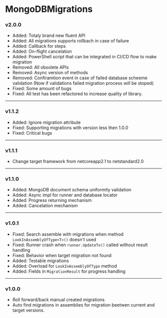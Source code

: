 # MongoDBMigrations

### v2.0.0
  - Added: Totaly brand new fluent API
  - Added: All migrations supports rollbach in case of failure
  - Added: Callback for steps
  - Added: On-flight cancelation
  - Added: PowerShell script that can be integrated in CI/CD flow to make migration
  - Removed: All obsolete APIs
  - Removed: Async version of methods
  - Removed: Confiramtion event in case of failed database scheeme validation (Now if validations failed migration process will be stoped)
  - Fixed: Some amount of bugs
  - Fixed: All test has been refactored to increase quality of library.

***

### v1.1.2
  - Added: Ignore migration attribute
  - Fixed: Supporting migrations with version less then 1.0.0
  - Fixed: Critical bugs

***

### v1.1.1
  - Change target framework from netcoreapp2.1 to netstandard2.0

***

### v1.1.0
  - Added: MongoDB document schema uniformity validation
  - Added: Async impl for runner and database locator
  - Added: Progress returning mechanism
  - Added: Cancelation mechanism

***

### v1.0.1
  - Fixed: Search assemble with migrations when method `LookInAssemblyOfType<T>()` doesn't used
  - Fixed: Runner crash when `runner.UpdateTo()` called without result handling
  - Fixed: Behavior when target migration not found
  - Added: Testable migrations
  - Added: Overload for `LookInAssemblyOfType` method
  - Added: Fields in `MigrationResult` for progress handling

***

### v1.0.0
  - Roll forward/back manual created migrations
  - Auto find migrations in assemblies for migration beetwen current and target versions.
